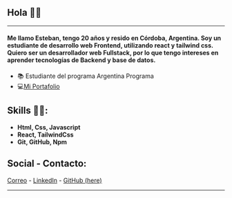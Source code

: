 ## Hola 👋🏾

---

#### Me llamo Esteban, tengo 20 años y resido en Córdoba, Argentina. Soy un estudiante de desarrollo web Frontend, utilizando react y tailwind css. Quiero ser un desarrollador web Fullstack, por lo que tengo intereses en aprender tecnologías de Backend y base de datos.

-   📚 Estudiante del programa Argentina Programa
-   💻<a href="https://estebansayago.vercel.app" target="_blank" rel="noreferrer">Mi Portafolio</a>

## Skills 💪🏾:

-   <strong>Html, Css, Javascript</strong >
-   <strong>React, TailwindCss</strong >
-   <strong>Git, GitHub, Npm</strong >

## Social - Contacto:

<a href="mailto:sayagoo823@gmail.com" target="_blank">Correo</a> -
<a href="https://www.linkedin.com/in/esteban-sayago-a80796241" target="_blank">LinkedIn</a> -
<a href="https://github.com/Puchinn" target="_blank">GitHub (here)</a>

---
